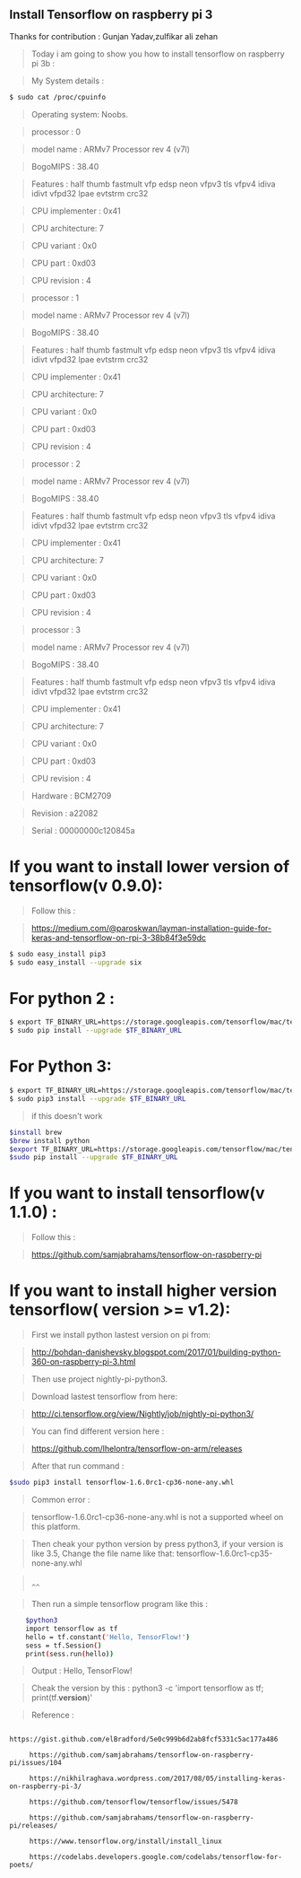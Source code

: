 ## Install Tensorflow on raspberry pi 3 

Thanks for contribution : Gunjan Yadav,zulfikar ali zehan

>Today i am going to show you how to install tensorflow on raspberry pi 3b :

>My System details :

```sh
$ sudo cat /proc/cpuinfo
```

>Operating system: Noobs.

>processor	: 0

>model name	: ARMv7 Processor rev 4 (v7l)

>BogoMIPS	: 38.40

>Features	: half thumb fastmult vfp edsp neon vfpv3 tls vfpv4 idiva idivt vfpd32 lpae evtstrm crc32 

>CPU implementer	: 0x41

>CPU architecture: 7

>CPU variant	: 0x0

>CPU part	: 0xd03

>CPU revision	: 4

>processor	: 1

>model name	: ARMv7 Processor rev 4 (v7l)

>BogoMIPS	: 38.40

>Features	: half thumb fastmult vfp edsp neon vfpv3 tls vfpv4 idiva idivt vfpd32 lpae evtstrm crc32

>CPU implementer	: 0x41

>CPU architecture: 7

>CPU variant	: 0x0

>CPU part	: 0xd03

>CPU revision	: 4

>processor	: 2

>model name	: ARMv7 Processor rev 4 (v7l)

>BogoMIPS	: 38.40

>Features	: half thumb fastmult vfp edsp neon vfpv3 tls vfpv4 idiva idivt vfpd32 lpae evtstrm crc32 

>CPU implementer	: 0x41

>CPU architecture: 7

>CPU variant	: 0x0

>CPU part	: 0xd03

>CPU revision	: 4


>processor	: 3

>model name	: ARMv7 Processor rev 4 (v7l)

>BogoMIPS	: 38.40

>Features	: half thumb fastmult vfp edsp neon vfpv3 tls vfpv4 idiva idivt vfpd32 lpae evtstrm crc32 

>CPU implementer	: 0x41

>CPU architecture: 7

>CPU variant	: 0x0

>CPU part	: 0xd03

>CPU revision	: 4


>Hardware	: BCM2709

>Revision	: a22082

>Serial		: 00000000c120845a



# If you want to install lower version of tensorflow(v 0.9.0):  

>Follow this : 

>https://medium.com/@paroskwan/layman-installation-guide-for-keras-and-tensorflow-on-rpi-3-38b84f3e59dc


```sh
$ sudo easy_install pip3
$ sudo easy_install --upgrade six
```

# For python 2 :
```sh
$ export TF_BINARY_URL=https://storage.googleapis.com/tensorflow/mac/tensorflow-0.9.0-py2-none-any.whl
$ sudo pip install --upgrade $TF_BINARY_URL
```

# For Python 3:

```sh
$ export TF_BINARY_URL=https://storage.googleapis.com/tensorflow/mac/tensorflow-0.9.0-py3-none-any.whl
$ sudo pip3 install --upgrade $TF_BINARY_URL
```

>if this doesn't work

```sh
$install brew
$brew install python
$export TF_BINARY_URL=https://storage.googleapis.com/tensorflow/mac/tensorflow-0.9.0-py2-none-any.whl
$sudo pip install --upgrade $TF_BINARY_URL
```

# If you want to install tensorflow(v 1.1.0) :

>Follow this :

>https://github.com/samjabrahams/tensorflow-on-raspberry-pi

# If you want to install higher version tensorflow( version >= v1.2): 

>First we install python lastest version on pi from:

>http://bohdan-danishevsky.blogspot.com/2017/01/building-python-360-on-raspberry-pi-3.html

>Then use project nightly-pi-python3.

>Download lastest tensorflow from here:

>http://ci.tensorflow.org/view/Nightly/job/nightly-pi-python3/

>You can find different version here :

>https://github.com/lhelontra/tensorflow-on-arm/releases

>After that run command  : 

```sh
$sudo pip3 install tensorflow-1.6.0rc1-cp36-none-any.whl
```
>Common error : 

>tensorflow-1.6.0rc1-cp36-none-any.whl is not a supported wheel on this platform.   

>Then cheak your python version by press python3, if your version is like 3.5, Change the file name like that: tensorflow-1.6.0rc1-cp35-none-any.whl

>                                                                          ^^                                            	

>Then run a simple tensorflow program like this :
```sh
    $python3 
    import tensorflow as tf
    hello = tf.constant('Hello, TensorFlow!')
    sess = tf.Session()							
    print(sess.run(hello))
 ```         

>Output : Hello, TensorFlow!

>Cheak the version by this : python3 -c 'import tensorflow as tf; print(tf.__version__)'

>Reference :

         https://gist.github.com/elBradford/5e0c999b6d2ab8fcf5331c5ac177a486
				 
         https://github.com/samjabrahams/tensorflow-on-raspberry-pi/issues/104
				 
         https://nikhilraghava.wordpress.com/2017/08/05/installing-keras-on-raspberry-pi-3/
				 
         https://github.com/tensorflow/tensorflow/issues/5478
				 
         https://github.com/samjabrahams/tensorflow-on-raspberry-pi/releases/
				 
         https://www.tensorflow.org/install/install_linux
				 
         https://codelabs.developers.google.com/codelabs/tensorflow-for-poets/
